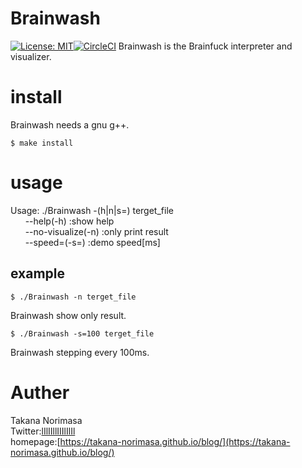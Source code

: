 # Brainwash
[![License: MIT](https://img.shields.io/badge/License-MIT-yellow.svg)](https://opensource.org/licenses/MIT)[![CircleCI](https://circleci.com/gh/Takana-Norimasa/Brainwash.svg?style=svg)](https://circleci.com/gh/Takana-Norimasa/Brainwash)
Brainwash is the Brainfuck interpreter and visualizer.

# install
Brainwash needs a gnu g++.

```terminal
$ make install
```

# usage
Usage: ./Brainwash -(h|n|s=) terget_file  
&nbsp;&nbsp;&nbsp;&nbsp;&nbsp;&nbsp;--help(-h) :show help  
&nbsp;&nbsp;&nbsp;&nbsp;&nbsp;&nbsp;--no-visualize(-n) :only print result  
&nbsp;&nbsp;&nbsp;&nbsp;&nbsp;&nbsp;--speed=(-s=) :demo speed[ms]  

## example
```terminal
$ ./Brainwash -n terget_file
```
Brainwash show only result.

```terminal
$ ./Brainwash -s=100 terget_file
```
Brainwash stepping every 100ms.


# Auther
Takana Norimasa  
Twitter:[lIlIIllIIIlIlIl](https://twitter.com/lIlIIllIIIlIlIl)  
homepage:[https://takana-norimasa.github.io/blog/](https://takana-norimasa.github.io/blog/)  

